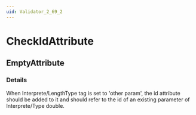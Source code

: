 ```yaml
---
uid: Validator_2_69_2
---
```


# CheckIdAttribute

## EmptyAttribute

<!-- Description, Properties, ... sections are auto-generated. -->
<!-- REPLACE ME AUTO-GENERATION -->

### Details

When Interprete/LengthType tag is set to 'other param', the id attribute should be added to it and should refer to the id of an existing parameter of Interprete/Type double.

<!-- Uncomment to add example code -->
<!--### Example code-->
